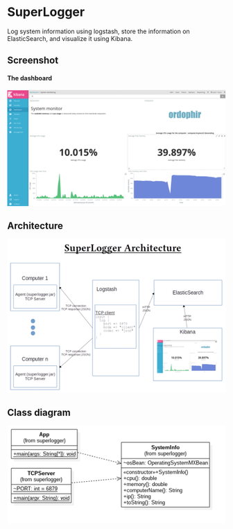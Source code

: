 # SuperLogger
Log system information using logstash, store the information on ElasticSearch, and visualize it using Kibana.

## Screenshot
#### The dashboard
![dashboard screenshot](images/kibana-screenshot.png)

## Architecture
![architecture schema](images/architecture-schema.png)

## Class diagram
![class diagram](images/class-diagram.png)
